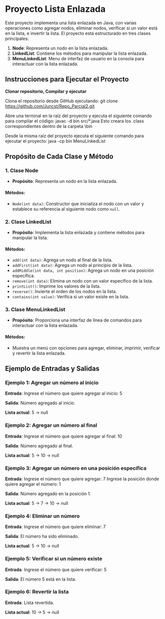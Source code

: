 # Proyecto Lista Enlazada

Este proyecto implementa una lista enlazada en Java, con varias operaciones como agregar nodos, eliminar nodos, verificar si un valor está en la lista, e invertir la lista. El proyecto está estructurado en tres clases principales:

1. **Node**: Representa un nodo en la lista enlazada.
2. **LinkedList**: Contiene los métodos para manipular la lista enlazada.
3. **MenuLinkedList**: Menu de interfaz de usuario en la consola para interactuar con la lista enlazada.

## Instrucciones para Ejecutar el Proyecto

**Clonar repositorio, Compilar y ejecutar**

   Clona el repositorio desde GitHub ejecutando:
   git clone https://github.com/Juncst/Repo_Parcial2.git

   Abre una terminal en la raíz del proyecto y ejecuta el siguiente comando para compilar el código:
   javac -d bin src/*.java
   Esto creara los .class correspondientes dentro de la carpeta \bin 
   
   Desde la misma raíz del proyecto ejecuta el siguiente comando para ejecutar el proyecto:
   java -cp bin MenuLinkedList

## Propósito de Cada Clase y Método

### 1. Clase Node
- **Propósito**: Representa un nodo en la lista enlazada.

#### Métodos:
- `Node(int data)`: Constructor que inicializa el nodo con un valor y establece su referencia al siguiente nodo como `null`.

### 2. Clase LinkedList
- **Propósito**: Implementa la lista enlazada y contiene métodos para manipular la lista.

#### Métodos:
- `add(int data)`: Agrega un nodo al final de la lista.
- `addFirst(int data)`: Agrega un nodo al principio de la lista.
- `addMiddle(int data, int position)`: Agrega un nodo en una posición específica.
- `remove(int data)`: Elimina un nodo con un valor específico de la lista.
- `printList()`: Imprime los valores de la lista.
- `reverse()`: Invierte el orden de los nodos en la lista.
- `contains(int value)`: Verifica si un valor existe en la lista.

### 3. Clase MenuLinkedList
- **Propósito**: Proporciona una interfaz de línea de comandos para interactuar con la lista enlazada.

#### Métodos:
- Muestra un menú con opciones para agregar, eliminar, imprimir, verificar y revertir la lista enlazada.

## Ejemplo de Entradas y Salidas

### Ejemplo 1: Agregar un número al inicio
**Entrada**:
Ingrese el número que quiere agregar al inicio: 5

**Salida**:
Número agregado al inicio.

**Lista actual**:
5 -> null

### Ejemplo 2: Agregar un número al final
**Entrada**:
Ingrese el número que quiere agregar al final: 10

**Salida**:
Número agregado al final.

**Lista actual**:
5 -> 10 -> null

### Ejemplo 3: Agregar un número en una posición específica
**Entrada**:
Ingrese el número que quiere agregar: 7 Ingrese la posición donde quiere agregar el número: 1

**Salida**:
Número agregado en la posición 1.

**Lista actual**:
5 -> 7 -> 10 -> null

### Ejemplo 4: Eliminar un número
**Entrada**:
Ingrese el número que quiere eliminar: 7

**Salida**:
El número ha sido eliminado.

**Lista actual**:
5 -> 10 -> null

### Ejemplo 5: Verificar si un número existe
**Entrada**:
Ingrese el número que quiere verificar: 5

**Salida**:
El número 5 está en la lista.

### Ejemplo 6: Revertir la lista
**Entrada**:
Lista revertida.

**Lista actual**:
10 -> 5 -> null
